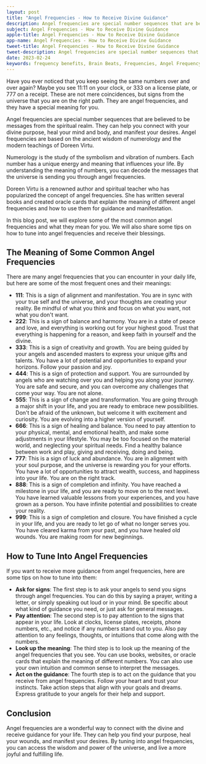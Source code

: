 ```yaml
---
layout: post
title: "Angel Frequencies - How to Receive Divine Guidance"
description: Angel frequencies are special number sequences that are believed to be messages from the spiritual realm. They can help you connect with your divine purpose, heal your mind and body, and manifest your desires.
subject: Angel Frequencies - How to Receive Divine Guidance
apple-title: Angel Frequencies - How to Receive Divine Guidance
app-name: Angel Frequencies - How to Receive Divine Guidance
tweet-title: Angel Frequencies - How to Receive Divine Guidance
tweet-description: Angel frequencies are special number sequences that are believed to be messages from the spiritual realm. They can help you connect with your divine purpose, heal your mind and body, and manifest your desires.
date: 2023-02-24
keywords: frequency benefits, Brain Beats, Frequencies, Angel Frequency, Brain wave entrainment, sound therapy, angel frequency benefits
---
```


Have you ever noticed that you keep seeing the same numbers over and over again? Maybe you see 11:11 on your clock, or 333 on a license plate, or 777 on a receipt. These are not mere coincidences, but signs from the universe that you are on the right path. They are angel frequencies, and they have a special meaning for you.

Angel frequencies are special number sequences that are believed to be messages from the spiritual realm. They can help you connect with your divine purpose, heal your mind and body, and manifest your desires. Angel frequencies are based on the ancient wisdom of numerology and the modern teachings of Doreen Virtu.

Numerology is the study of the symbolism and vibration of numbers. Each number has a unique energy and meaning that influences your life. By understanding the meaning of numbers, you can decode the messages that the universe is sending you through angel frequencies.

Doreen Virtu is a renowned author and spiritual teacher who has popularized the concept of angel frequencies. She has written several books and created oracle cards that explain the meaning of different angel frequencies and how to use them for guidance and manifestation.

In this blog post, we will explore some of the most common angel frequencies and what they mean for you. We will also share some tips on how to tune into angel frequencies and receive their blessings.

## The Meaning of Some Common Angel Frequencies

There are many angel frequencies that you can encounter in your daily life, but here are some of the most frequent ones and their meanings:

- **111**: This is a sign of alignment and manifestation. You are in sync with your true self and the universe, and your thoughts are creating your reality. Be mindful of what you think and focus on what you want, not what you don't want.
- **222**: This is a sign of balance and harmony. You are in a state of peace and love, and everything is working out for your highest good. Trust that everything is happening for a reason, and keep faith in yourself and the divine.
- **333**: This is a sign of creativity and growth. You are being guided by your angels and ascended masters to express your unique gifts and talents. You have a lot of potential and opportunities to expand your horizons. Follow your passion and joy.
- **444**: This is a sign of protection and support. You are surrounded by angels who are watching over you and helping you along your journey. You are safe and secure, and you can overcome any challenges that come your way. You are not alone.
- **555**: This is a sign of change and transformation. You are going through a major shift in your life, and you are ready to embrace new possibilities. Don't be afraid of the unknown, but welcome it with excitement and curiosity. You are evolving into a higher version of yourself.
- **666**: This is a sign of healing and balance. You need to pay attention to your physical, mental, and emotional health, and make some adjustments in your lifestyle. You may be too focused on the material world, and neglecting your spiritual needs. Find a healthy balance between work and play, giving and receiving, doing and being.
- **777**: This is a sign of luck and abundance. You are in alignment with your soul purpose, and the universe is rewarding you for your efforts. You have a lot of opportunities to attract wealth, success, and happiness into your life. You are on the right track.
- **888**: This is a sign of completion and infinity. You have reached a milestone in your life, and you are ready to move on to the next level. You have learned valuable lessons from your experiences, and you have grown as a person. You have infinite potential and possibilities to create your reality.
- **999**: This is a sign of completion and closure. You have finished a cycle in your life, and you are ready to let go of what no longer serves you. You have cleared karma from your past, and you have healed old wounds. You are making room for new beginnings.

## How to Tune Into Angel Frequencies

If you want to receive more guidance from angel frequencies, here are some tips on how to tune into them:

- **Ask for signs**: The first step is to ask your angels to send you signs through angel frequencies. You can do this by saying a prayer, writing a letter, or simply speaking out loud or in your mind. Be specific about what kind of guidance you need, or just ask for general messages.
- **Pay attention**: The second step is to pay attention to the signs that appear in your life. Look at clocks, license plates, receipts, phone numbers, etc., and notice if any numbers stand out to you. Also pay attention to any feelings, thoughts, or intuitions that come along with the numbers.
- **Look up the meaning**: The third step is to look up the meaning of the angel frequencies that you see. You can use books, websites, or oracle cards that explain the meaning of different numbers. You can also use your own intuition and common sense to interpret the messages.
- **Act on the guidance**: The fourth step is to act on the guidance that you receive from angel frequencies. Follow your heart and trust your instincts. Take action steps that align with your goals and dreams. Express gratitude to your angels for their help and support.

## Conclusion

Angel frequencies are a wonderful way to connect with the divine and receive guidance for your life. They can help you find your purpose, heal your wounds, and manifest your desires. By tuning into angel frequencies, you can access the wisdom and power of the universe, and live a more joyful and fulfilling life.